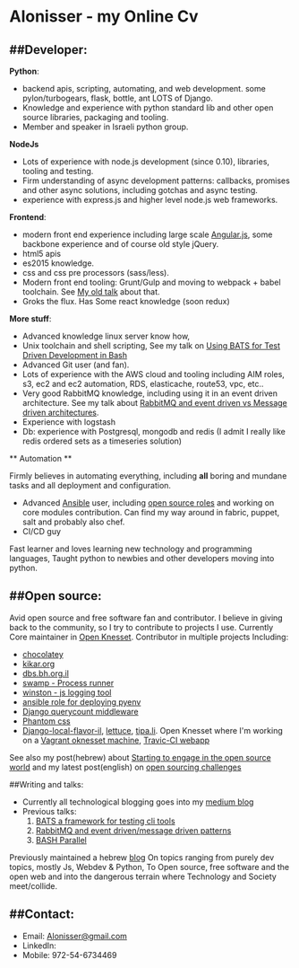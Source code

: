 Alonisser - my Online Cv
========================

##Developer:
------------
**Python**: 

* backend apis, scripting, automating, and web development. some pylon/turbogears, flask, bottle, ant LOTS of Django.
* Knowledge and experience with python standard lib and other open source libraries, packaging and tooling.
* Member and speaker in Israeli python group.

**NodeJs**

* Lots of experience with node.js development (since 0.10), libraries, tooling and testing.
* Firm understanding of async development patterns: callbacks, promises and other async solutions, including gotchas and async testing.
* experience with express.js and higher level node.js web frameworks.

**Frontend**: 

* modern front end experience including large scale [Angular.js](http://angularjs.org/), some backbone experience and of course old style jQuery.
* html5 apis
* es2015 knowledge.
* css and css pre processors (sass/less).
* Modern front end tooling: Grunt/Gulp and moving to webpack + babel toolchain. See [My old talk](http://alonisser.github.io/better.js.development.flow/#1) about that.
* Groks the flux. Has Some react knowledge (soon redux)
 

**More stuff**: 

* Advanced knowledge linux server know how, 
* Unix toolchain and shell scripting, See my talk on [Using BATS for Test Driven Development in Bash](http://alonisser.github.io/Introduction-bats)
* Advanced Git user (and fan).
* Lots of experience with the AWS cloud and tooling including AIM roles, s3, ec2 and ec2 automation, RDS, elasticache, route53, vpc, etc..
* Very good RabbitMQ knowledge, including using it in an event driven architecture. See my talk about [RabbitMQ and event driven vs Message driven architectures]().
* Experience with logstash
* Db: experience with Postgresql, mongodb and redis (I admit I really like redis ordered sets as a timeseries solution)

** Automation **

Firmly believes in automating everything, including **all** boring and mundane tasks and all deployment and configuration.
* Advanced [Ansible](https://www.ansible.com/) user, including [open source roles](https://galaxy.ansible.com/alonisser/) and working on core modules contribution.  Can find my way around in fabric, puppet, salt and probably also chef.
* CI/CD guy

Fast learner and loves learning new technology and programming languages, Taught python to newbies and other developers moving into python.



##Open source:
--------------
Avid open source and free software fan and contributor. I believe in giving back to the community, so I try to contribute to projects I use.
Currently Core maintainer in [Open Knesset](https://github.com/hasadna/Open-Knesset/). Contributor in multiple projects Including: 

* [chocolatey](https://github.com/chocolatey/chocolatey)
* [kikar.org](https://github.com/hasadna/kikar-hamedina/)
* [dbs.bh.org.il](https://github.com/Beit-Hatfutsot/dbs-front)
* [swamp - Process runner](https://github.com/uditalias/swamp)
* [winston - js logging tool](https://github.com/winstonjs/winston)
* [ansible role for deploying pyenv](https://github.com/avanov/ansible-galaxy-pyenv)
* [Django querycount middleware](https://github.com/bradmontgomery/django-querycount)
* [Phantom css](https://github.com/Huddle/PhantomCSS)
* [Django-local-flavor-il](https://github.com/django/django-localflavor-il), [lettuce](https://github.com/gabrielfalcao/lettuce), [tipa.li](https://github.com/alonisser/tiptipa). Open Knesset where I'm working on a [Vagrant oknesset machine](https://github.com/alonisser/Oknesset-vagrant), [Travic-CI webapp](https://github.com/travis-ci/travis-web)

See also my post(hebrew) about [Starting to engage in the open source world](http://4p-tech.co.il/blog/?p=1594) and my latest post(english) on [open sourcing challenges](https://medium.com/@alonisser/i-toggled-public-now-what-6b42959db251#.5v2i6bc2w) 

##Writing and talks:
* Currently all technological blogging goes into my [medium blog](https://medium.com/@alonisser/)
* Previous talks:
    1. [BATS a framework for testing cli tools](http://alonisser.github.io/Introduction-bats)
    2. [RabbitMQ and event driven/message driven patterns](http://alonisser.github.io/introduction-rabbitmq)
    3. [BASH Parallel](http://alonisser.github.io/Introduction-bash-parallel)

Previously maintained a hebrew [blog]() On topics ranging from purely dev topics, mostly Js, Webdev & Python, To Open source, free software and the open web and into the dangerous terrain where Technology and Society meet/collide.

##Contact:
----------

* Email: Alonisser@gmail.com
* LinkedIn: 
* Mobile: 972-54-6734469
